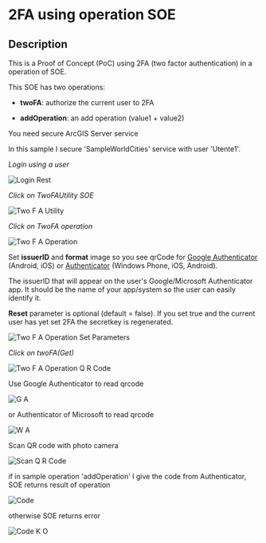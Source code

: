 ﻿# 2FA using operation SOE

## Description
This is a Proof of Concept (PoC) using 2FA (two factor authentication) in a operation of SOE.

This SOE has two operations:

- **twoFA**: authorize the current user to 2FA

- **addOperation**: an add operation (value1 + value2)
 


You need secure ArcGIS Server service

In this sample I secure 'SampleWorldCities' service with user 'Utente1'.

*Login using a user* 
  
![Login Rest](Images/LoginRest.PNG)


*Click on TwoFAUtility SOE*

![Two F A Utility](Images/TwoFAUtility.PNG)


*Click on TwoFA operation*

![Two F A Operation](Images/TwoFAOperation.PNG)

Set **issuerID** and **format** image so you see qrCode for [Google Authenticator](https://support.google.com/ACCOUNTS/ANSWER/1066447) (Android, iOS) or [Authenticator](http://www.windowsphone.com/EN-US/STORE/APP/AUTHENTICATOR/E7994DBC-2336-4950-91BA-CA22D653759B) (Windows Phone, iOS, Android). 

The issuerID that will appear on the user's Google/Microsoft Authenticator app. It should be the name of your app/system so the user can easily identify it.
 
**Reset** parameter is optional (default = false). If you set true and the current user has yet set 2FA the secretkey is regenerated.

![Two F A Operation Set Parameters](Images/TwoFAOperationSetParameters.PNG)

*Click on twoFA(Get)*

![Two F A Operation Q R Code](Images/TwoFAOperationQRCode.PNG)

Use Google Authenticator to read qrcode

![G A](Images/GA.PNG)

or Authenticator of Microsoft to read qrcode

![W A](Images/WA.PNG)

Scan QR code with photo camera

![Scan Q R Code](Images/ScanQRCode.PNG)

if in sample operation 'addOperation' I give the code from Authenticator, SOE returns result of operation 

![Code](Images/Code.PNG)

otherwise SOE returns error

![Code K O](Images/CodeKO.PNG)



